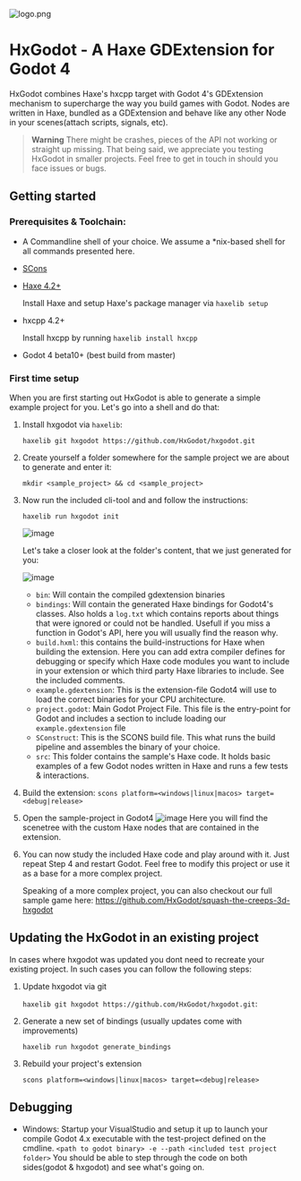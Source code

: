 ![logo.png](https://hxgodot.github.io/logo2.png)
# HxGodot - A Haxe GDExtension for Godot 4

HxGodot combines Haxe's hxcpp target with Godot 4's GDExtension mechanism to supercharge the way you build games with Godot. Nodes are written in Haxe, bundled as a GDExtension and behave like any other Node in your scenes(attach scripts, signals, etc).

> **Warning** There might be crashes, pieces of the API not working or straight up missing. That being said, we appreciate you testing HxGodot in smaller projects. Feel free to get in touch in should you face issues or bugs.


## Getting started
### Prerequisites & Toolchain: 
- A Commandline shell of your choice. We assume a *nix-based shell for all commands presented here.
- [SCons](https://scons.org/)
- [Haxe 4.2+](https://haxe.org/download/)
  
  Install Haxe and setup Haxe's package manager via `haxelib setup` 
- hxcpp 4.2+
  
  Install hxcpp by running `haxelib install hxcpp`
- Godot 4 beta10+ (best build from master)

### First time setup

When you are first starting out HxGodot is able to generate a simple example project for you. Let's go into a shell and do that:

1. Install hxgodot via `haxelib`: 
   
   ```haxelib git hxgodot https://github.com/HxGodot/hxgodot.git```
2. Create yourself a folder somewhere for the sample project we are about to generate and enter it: 

   `mkdir <sample_project> && cd <sample_project>`
3. Now run the included cli-tool and and follow the instructions: 

   `haxelib run hxgodot init`

   ![image](https://user-images.githubusercontent.com/5015415/212423704-a1a145c6-56e3-43fe-afce-36860a453e1f.png)

   Let's take a closer look at the folder's content, that we just generated for you:
   
   ![image](https://user-images.githubusercontent.com/5015415/212425501-696bff72-4f84-4792-bc49-901849bef3c8.png)
   
   - `bin`: Will contain the compiled gdextension binaries
   - `bindings`: Will contain the generated Haxe bindings for Godot4's classes. Also holds a `log.txt` which contains reports about things that were ignored or could not be handled. Usefull if you miss a function in Godot's API, here you will usually find the reason why.
   - `build.hxml`: this contains the build-instructions for Haxe when building the extension. Here you can add extra compiler defines for debugging or specify which Haxe code modules you want to include in your extension or which third party Haxe libraries to include. See the included comments.
   - `example.gdextension`: This is the extension-file Godot4 will use to load the correct binaries for your CPU architecture.
   - `project.godot`: Main Godot Project File. This file is the entry-point for Godot and includes a section to include loading our `example.gdextension` file
   - `SConstruct`: This is the SCONS build file. This what runs the build pipeline and assembles the binary of your choice.
   - `src`: This folder contains the sample's Haxe code. It holds basic examples of a few Godot nodes written in Haxe and runs a few tests & interactions.
   
 4. Build the extension:
    `scons platform=<windows|linux|macos> target=<debug|release>`
    
 5. Open the sample-project in Godot4
    ![image](https://user-images.githubusercontent.com/5015415/212428088-965ae83c-e1dc-4a98-b82d-4c42e4866f87.png)
    Here you will find the scenetree with the custom Haxe nodes that are contained in the extension.
 
 6. You can now study the included Haxe code and play around with it. Just repeat Step 4 and restart Godot. 
    Feel free to modify this project or use it as a base for a more complex project.
    
    Speaking of a more complex project, you can also checkout our full sample game here: https://github.com/HxGodot/squash-the-creeps-3d-hxgodot
 
## Updating the HxGodot in an existing project

In cases where hxgodot was updated you dont need to recreate your existing project. In such cases you can follow the following steps:

1.  Update hxgodot via git

    `haxelib git hxgodot https://github.com/HxGodot/hxgodot.git`:
2. Generate a new set of bindings (usually updates come with improvements)
    
    `haxelib run hxgodot generate_bindings`
3. Rebuild your project's extension

    `scons platform=<windows|linux|macos> target=<debug|release>`



## Debugging
- Windows: Startup your VisualStudio and setup it up to launch your compile Godot 4.x executable with the test-project defined on the cmdline. 
`<path to godot binary> -e --path <included test project folder>`
You should be able to step through the code on both sides(godot & hxgodot) and see what's going on.

